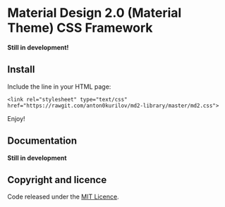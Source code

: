# Material Design 2.0 (Material Theme) CSS Framework
**Still in development!**
## Install

Include the line in your HTML page:
```
<link rel="stylesheet" type="text/css" href="https://rawgit.com/anton0kurilov/md2-library/master/md2.css">
```
Enjoy!

## Documentation

**Still in development**

## Copyright and licence

Code released under the [MIT Licence](https://github.com/anton0kurilov/md2-library/blob/master/LICENSE). 